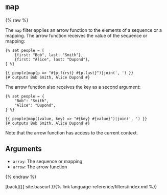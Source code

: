 `map`
=====

{% raw %}

The `map` filter applies an arrow function to the elements of a sequence or a mapping. The arrow function receives the value of the sequence or mapping:

```twig
{% set people = [
    {first: "Bob", last: "Smith"},
    {first: "Alice", last: "Dupond"},
] %}

{{ people|map(p => "#{p.first} #{p.last}")|join(', ') }}
{# outputs Bob Smith, Alice Dupond #}
```

The arrow function also receives the key as a second argument:

```twig
{% set people = {
    "Bob": "Smith",
    "Alice": "Dupond",
} %}

{{ people|map((value, key) => "#{key} #{value}")|join(', ') }}
{# outputs Bob Smith, Alice Dupond #}
```

Note that the arrow function has access to the current context.

Arguments
---------

* `array`: The sequence or mapping
* `arrow`: The arrow function

{% endraw %}

[back]({{ site.baseurl }}{% link language-reference/filters/index.md %})